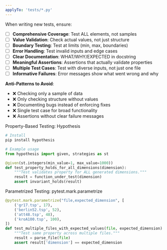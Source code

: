 ```yaml
---
applyTo: 'tests/*.py'
---
```

When writing new tests, ensure:

- [ ] **Comprehensive Coverage**: Test ALL elements, not samples
- [ ] **Value Validation**: Check actual values, not just structure
- [ ] **Boundary Testing**: Test at limits (min, max, boundaries)
- [ ] **Error Handling**: Test invalid inputs and edge cases
- [ ] **Clear Documentation**: WHAT/WHY/EXPECTED in docstring
- [ ] **Meaningful Assertions**: Assertions that actually validate properties
- [ ] **Multiple Test Cases**: Test with diverse inputs, not just one file
- [ ] **Informative Failures**: Error messages show what went wrong and why

**Anti-Patterns to Avoid**:

- ❌ Checking only a sample of data
- ❌ Only checking structure without values
- ❌ Documenting bugs instead of enforcing fixes
- ❌ Single test case for broad functionality
- ❌ Assertions without clear failure messages

Property-Based Testing: Hypothesis

```python
# Install
pip install hypothesis

# Example usage
from hypothesis import given, strategies as st

@given(st.integers(min_value=1, max_value=1000))
def test_property_holds_for_all_dimensions(dimension):
    """Test validates property for ALL generated dimensions."""
    result = function_under_test(dimension)
    assert invariant_holds(result)
```

Parametrized Testing: pytest.mark.parametrize

```python
@pytest.mark.parametrize("file,expected_dimension", [
    ('gr17.tsp', 17),
    ('berlin52.tsp', 52),
    ('att48.tsp', 48),
    ('kroA100.tsp', 100),
])
def test_multiple_files_with_expected_values(file, expected_dimension):
    """Test same property across multiple files."""
    result = parse_file(file)
    assert result['dimension'] == expected_dimension
```
